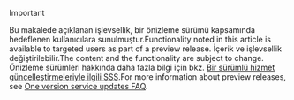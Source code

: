 > [!IMPORTANT]
> <span data-ttu-id="55100-101">Bu makalede açıklanan işlevsellik, bir önizleme sürümü kapsamında hedeflenen kullanıcılara sunulmuştur.</span><span class="sxs-lookup"><span data-stu-id="55100-101">Functionality noted in this article is available to targeted users as part of a preview release.</span></span> <span data-ttu-id="55100-102">İçerik ve işlevsellik değiştirilebilir.</span><span class="sxs-lookup"><span data-stu-id="55100-102">The content and the functionality are subject to change.</span></span> <span data-ttu-id="55100-103">Önizleme sürümleri hakkında daha fazla bilgi için bkz. [Bir sürümlü hizmet güncelleştirmeleriyle ilgili SSS](https://docs.microsoft.com/dynamics365/unified-operations/fin-and-ops/get-started/one-version).</span><span class="sxs-lookup"><span data-stu-id="55100-103">For more information about preview releases, see [One version service updates FAQ](https://docs.microsoft.com/dynamics365/unified-operations/fin-and-ops/get-started/one-version).</span></span>
